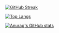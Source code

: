 [![GitHub Streak](https://github-readme-streak-stats.herokuapp.com/?user=kiritoroo&theme=default)](https://git.io/streak-stats)

[![Top Langs](https://github-readme-stats.vercel.app/api/top-langs/?username=kiritoroo&layout=compact)](https://github.com/anuraghazra/github-readme-stats)

[![Anurag's GitHub stats](https://github-readme-stats.vercel.app/api?username=kiritoroo)](https://github.com/anuraghazra/github-readme-stats)
